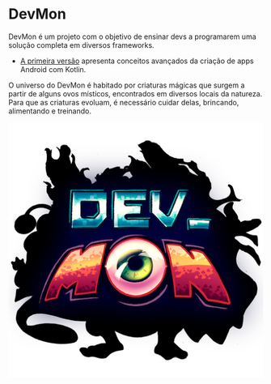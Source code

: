 # DevMon

DevMon é um projeto com o objetivo de ensinar devs a programarem uma solução completa em diversos frameworks.

- [A primeira versão](https://github.com/FabricaDeSinapse/livro-android-casa-do-codigo) apresenta conceitos avançados da criação de apps Android com Kotlin.

O universo do DevMon é habitado por criaturas mágicas que surgem a partir de alguns ovos místicos, encontrados em diversos locais da natureza. Para que as criaturas evoluam, é necessário cuidar delas, brincando, alimentando e treinando.

![DevMon - Logo](logo.png)
